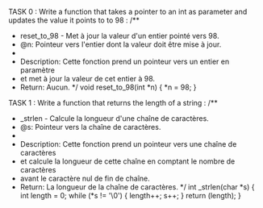 TASK 0 : Write a function that takes a pointer to an int as parameter and updates the value it points to to 98 :
/**
 * reset_to_98 - Met à jour la valeur d'un entier pointé vers 98.
 * @n: Pointeur vers l'entier dont la valeur doit être mise à jour.
 *
 * Description: Cette fonction prend un pointeur vers un entier en paramètre
 * et met à jour la valeur de cet entier à 98.
 * Return: Aucun.
 */
void reset_to_98(int *n)
{
	*n = 98;
}

TASK 1 : Write a function that returns the length of a string :
/**
 * _strlen - Calcule la longueur d'une chaîne de caractères.
 * @s: Pointeur vers la chaîne de caractères.
 *
 * Description: Cette fonction prend un pointeur vers une chaîne de caractères
 * et calcule la longueur de cette chaîne en comptant le nombre de caractères
 * avant le caractère nul de fin de chaîne.
 * Return: La longueur de la chaîne de caractères.
 */
int _strlen(char *s)
{
	int length = 0;
	while (*s != '\0')
	{
		length++;
		s++;
	}
	return (length);
}
